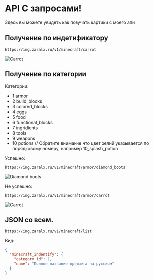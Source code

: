 # API С запросами!

Здесь вы можете увидеть как получать картики с моего апи

## Получение по индетификатору
```
https://img.zaralx.ru/v1/minecraft/carrot
```
![Carrot](https://img.zaralx.ru/v1/minecraft/carrot "Carrot")

## Получение по категории

Категории:
- 1 armor
- 2 build_blocks
- 3 colored_blocks
- 4 eggs
- 5 food
- 6 functional_blocks
- 7 ingridients
- 8 tools
- 9 weapons
- 10 potions // Обратите внимание что цвет зелий указывается по порядковому номеру, например 10_splash_potion

Успешно:
```
https://img.zaralx.ru/v1/minecraft/armor/diamond_boots
```
![Diamond boots](https://img.zaralx.ru/v1/minecraft/armor/diamond_boots "Diamond boots")

Не успешно:
```
https://img.zaralx.ru/v1/minecraft/armor/carrot
```
![Carrot](https://img.zaralx.ru/v1/minecraft/armor/carrot "Carrot")

## JSON со всем.
```
https://img.zaralx.ru/v1/minecraft/list
```

Вид:
```json
{
  "minecraft_indentify": {
    "category_id": 1,
    "name": "Полное название предмета на русском"
  }
}
```
